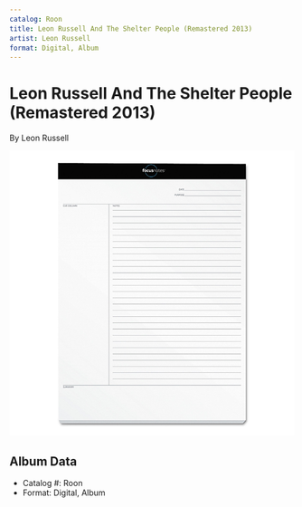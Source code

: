 ```yaml
---
catalog: Roon
title: Leon Russell And The Shelter People (Remastered 2013)
artist: Leon Russell
format: Digital, Album
---
```


# Leon Russell And The Shelter People (Remastered 2013)

By Leon Russell

![](../../assets/albumcovers/Leon_Russell-Leon_Russell_And_The_Shelter_People_Remastered_2013.png)

## Album Data

- Catalog #: Roon
- Format: Digital, Album

